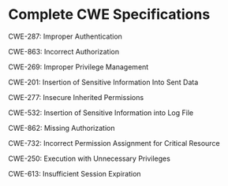 

# Complete CWE Specifications

CWE-287: Improper Authentication

CWE-863: Incorrect Authorization

CWE-269: Improper Privilege Management

CWE-201: Insertion of Sensitive Information Into Sent Data

CWE-277: Insecure Inherited Permissions

CWE-532: Insertion of Sensitive Information into Log File

CWE-862: Missing Authorization

CWE-732: Incorrect Permission Assignment for Critical Resource

CWE-250: Execution with Unnecessary Privileges

CWE-613: Insufficient Session Expiration